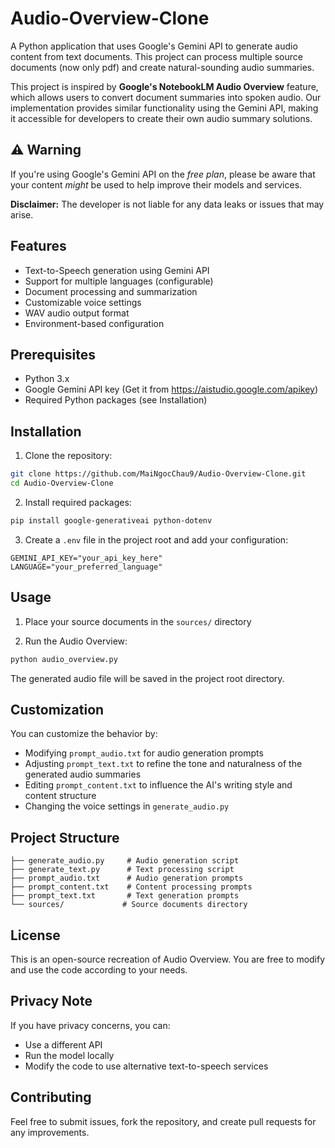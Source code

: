 # Audio-Overview-Clone

A Python application that uses Google's Gemini API to generate audio content from text documents. This project can process multiple source documents (now only pdf) and create natural-sounding audio summaries.

This project is inspired by **Google's NotebookLM Audio Overview** feature, which allows users to convert document summaries into spoken audio. Our implementation provides similar functionality using the Gemini API, making it accessible for developers to create their own audio summary solutions.

## ⚠️ **Warning**
If you're using Google's Gemini API on the *free plan*, please be aware that your content *might* be used to help improve their models and services.

**Disclaimer:** The developer is not liable for any data leaks or issues that may arise.

## Features

- Text-to-Speech generation using Gemini API
- Support for multiple languages (configurable)
- Document processing and summarization
- Customizable voice settings
- WAV audio output format
- Environment-based configuration

## Prerequisites

- Python 3.x
- Google Gemini API key (Get it from https://aistudio.google.com/apikey)
- Required Python packages (see Installation)

## Installation

1. Clone the repository:
```bash
git clone https://github.com/MaiNgocChau9/Audio-Overview-Clone.git
cd Audio-Overview-Clone
```

2. Install required packages:
```bash
pip install google-generativeai python-dotenv
```

3. Create a `.env` file in the project root and add your configuration:
```env
GEMINI_API_KEY="your_api_key_here"
LANGUAGE="your_preferred_language"
```

## Usage

1. Place your source documents in the `sources/` directory

2. Run the Audio Overview:
```bash
python audio_overview.py
```


The generated audio file will be saved in the project root directory.

## Customization

You can customize the behavior by:
- Modifying `prompt_audio.txt` for audio generation prompts
- Adjusting `prompt_text.txt` to refine the tone and naturalness of the generated audio summaries
- Editing `prompt_content.txt` to influence the AI's writing style and content structure
- Changing the voice settings in `generate_audio.py`

## Project Structure

```
├── generate_audio.py     # Audio generation script
├── generate_text.py      # Text processing script
├── prompt_audio.txt      # Audio generation prompts
├── prompt_content.txt    # Content processing prompts
├── prompt_text.txt       # Text generation prompts
└── sources/             # Source documents directory
```

## License

This is an open-source recreation of Audio Overview. You are free to modify and use the code according to your needs.

## Privacy Note

If you have privacy concerns, you can:
- Use a different API
- Run the model locally
- Modify the code to use alternative text-to-speech services

## Contributing

Feel free to submit issues, fork the repository, and create pull requests for any improvements.